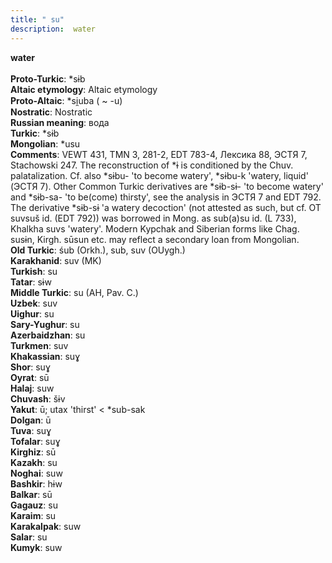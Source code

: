 ```yaml
---
title: " su"
description:  water
---
```

<p data-pagefind-weight="0.5">
<strong> water</strong><br><br>
<strong>Proto-Turkic</strong>:  *sɨb<br>
<strong>Altaic etymology</strong>:  Altaic etymology<br>
<strong> Proto-Altaic</strong>:  *si̯uba ( ~ -u)<br>
<strong>Nostratic</strong>:  Nostratic<br>
<strong>Russian meaning</strong>:  вода<br>
<strong>Turkic</strong>:  *sɨb<br>
<strong>Mongolian</strong>:  *usu<br>
<strong>Comments</strong>:  VEWT 431, TMN 3, 281-2, EDT 783-4, Лексика 88, ЭСТЯ 7, Stachowski 247. The reconstruction of *ɨ is conditioned by the Chuv. palatalization. Cf. also *sɨbu- 'to become watery', *sɨbu-k 'watery, liquid' (ЭСТЯ 7). Other Common Turkic derivatives are *sɨb-sɨ- 'to become watery' and *sɨb-sa- 'to be(come) thirsty', see the analysis in ЭСТЯ 7 and EDT 792. The derivative *sɨb-sɨ 'a watery decoction' (not attested as such, but cf. OT suvsuš id. (EDT 792)) was borrowed in Mong. as sub(a)su id. (L 733), Khalkha suvs 'watery'. Modern Kypchak and Siberian forms like Chag. susɨn, Kirgh. sūsun etc. may reflect a secondary loan from Mongolian.<br>
<strong>Old Turkic</strong>:  śub (Orkh.), sub, suv (OUygh.)<br>
<strong>Karakhanid</strong>:  suv (MK)<br>
<strong>Turkish</strong>:  su<br>
<strong>Tatar</strong>:  sɨw<br>
<strong>Middle Turkic</strong>:  su (AH, Pav. C.)<br>
<strong>Uzbek</strong>:  suv<br>
<strong>Uighur</strong>:  su<br>
<strong>Sary-Yughur</strong>:  su<br>
<strong>Azerbaidzhan</strong>:  su<br>
<strong>Turkmen</strong>:  suv<br>
<strong>Khakassian</strong>:  suɣ<br>
<strong>Shor</strong>:  suɣ<br>
<strong>Oyrat</strong>:  sū<br>
<strong>Halaj</strong>:  suw<br>
<strong>Chuvash</strong>:  šɨv<br>
<strong>Yakut</strong>:  ū; utax 'thirst' < *sub-sak<br>
<strong>Dolgan</strong>:  ū<br>
<strong>Tuva</strong>:  suɣ<br>
<strong>Tofalar</strong>:  suɣ<br>
<strong>Kirghiz</strong>:  sū<br>
<strong>Kazakh</strong>:  su<br>
<strong>Noghai</strong>:  suw<br>
<strong>Bashkir</strong>:  hɨw<br>
<strong>Balkar</strong>:  sū<br>
<strong>Gagauz</strong>:  su<br>
<strong>Karaim</strong>:  su<br>
<strong>Karakalpak</strong>:  suw<br>
<strong>Salar</strong>:  su<br>
<strong>Kumyk</strong>:  suw<br>

</p>
